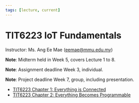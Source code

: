 ```yaml
---
tags: [lecture, current]
---
```


# TIT6223 IoT Fundamentals

Instructor: Ms. Ang Ee Mae (eemae@mmu.edu.my)

**Note**: Midterm held in Week 5, covers Lecture 1 to 8.

**Note**: Assignment deadline Week 3, individual.

**Note**: Project deadline Week 7, group, including presentation.

- [TIT6223 Chapter 1: Everything is Connected](202408142313.md)
- [TIT6223 Chapter 2: Everything Becomes Programmable](202408142334.md)
